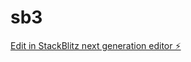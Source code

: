 # sb3

[Edit in StackBlitz next generation editor ⚡️](https://stackblitz.com/~/github.com/EadmondDantes/sb3)
